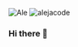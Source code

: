 ![Ale](https://user-images.githubusercontent.com/101484135/182728954-a5cb65ed-5253-4bde-811c-c54d729ba1cd.jpg)
![alejacode](https://user-images.githubusercontent.com/101484135/182728968-dc80d87e-54fc-45fa-86f0-b3d735e0058e.jpg)



### Hi there 👋

<!--
**Alejandra-Lopez17/Alejandra-Lopez17** is a ✨ _special_ ✨ repository because its `README.md` (this file) appears on your GitHub profile.

Here are some ideas to get you started:

- 🔭 I’m currently working on ...
- 🌱 I’m currently learning ...
- 👯 I’m looking to collaborate on ...
- 🤔 I’m looking for help with ...
- 💬 Ask me about ...
- 📫 How to reach me: ...
- 😄 Pronouns: ...
- ⚡ Fun fact: ...
-->
